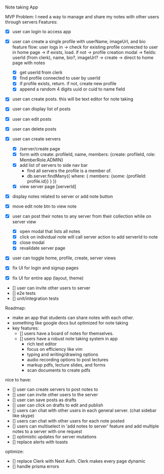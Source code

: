 Note taking App

MVP
Problem: I need a way to manage and share my notes with other users through servers 
Features: 
  - [x] user can login to access app 
  - [x] user can create a single profile with userName, imageUrl, and bio
    feature flow: user logs in -> check for existing profile connected to user in home page -> if exists, load. if not -> profile creation modal -> fields: userId (from clerk), name, bio?, imageUrl? -> create -> direct to home page with notes
    - [x] get userId from clerk
    - [x] find profile connected to user by userId
    - [x] if profile exists, return. if not, create new profile
    - [x] append a random 4 digits uuid or cuid to name field
  - [x] user can create posts. this will be text editor for note taking
  - [x] user can display list of posts
  - [x] user can edit posts
  - [x] user can delete posts

  - [x] user can create servers
    - [x] /server/create page
    - [x] form with create: profileId, name, members: {create: profileId, role: MemberRole.ADMIN}
    - [x] add list of servers to side nav bar
        - find all servers the profile is a member of. 
        - db.server.findMany({
		where: {
			members: {some: {profileId: profile.id}}
		}
            })
    - [x] view server page [serverId] 

 - [x] display notes related to server or add note button
 - [x] move edit note btn to view note
 - [x] user can post their notes to any server from their collection while on
   server view
      - [x] open modal that lists all notes
      - [x] click on individual note will call server action to add serverId to
        note
      - [x] close modal
      - [x] revalidate server page
 - [x] user can toggle home, profile, create, server views
 - [x] fix UI for login and signup pages
 - [x] fix UI for entire app (layout, theme)
 - [] user can invite other users to server
 - [] e2e tests
 - [] unit/integration tests

Roadmap: 
- make an app that students can share notes with each other. 
- something like google docs but optimized for note taking
- key features: 
  - [] users have a board of notes for themselves. 
  - [] users have a robust note taking system in app 
    - rich text editor
    - focus on efficiency like vim
    - typing and writing/drawing options
    - audio recording options to post lectures
    - markup pdfs, lecture slides, and forms
    - scan documents to create pdfs

nice to have: 
  - [] user can create servers to post notes to
  - [] user can invite other users to the server
  - [] user can save posts as drafts
  - [] user can click on drafts to edit and publish
  - [] users can chat with other users in each general server. (chat sidebar like skype)
  - [] users can chat with other users for each note posted 
  - [] users can multiselect in 'add notes to server' feature and add multiple
    notes to a server with one request
  - [] optimistic updates for server mutations
  - [] replace alerts with toasts

optimize: 
  - [] replace Clerk with Next Auth. Clerk makes every page dynamic
  - [] handle prisma errors

